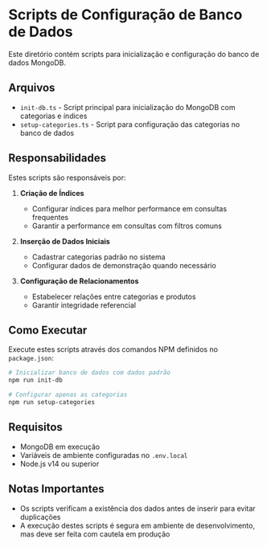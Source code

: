 # Scripts de Configuração de Banco de Dados

Este diretório contém scripts para inicialização e configuração do banco de dados MongoDB.

## Arquivos

- `init-db.ts` - Script principal para inicialização do MongoDB com categorias e índices
- `setup-categories.ts` - Script para configuração das categorias no banco de dados

## Responsabilidades

Estes scripts são responsáveis por:

1. **Criação de Índices**
   - Configurar índices para melhor performance em consultas frequentes
   - Garantir a performance em consultas com filtros comuns

2. **Inserção de Dados Iniciais**
   - Cadastrar categorias padrão no sistema
   - Configurar dados de demonstração quando necessário

3. **Configuração de Relacionamentos**
   - Estabelecer relações entre categorias e produtos
   - Garantir integridade referencial

## Como Executar

Execute estes scripts através dos comandos NPM definidos no `package.json`:

```bash
# Inicializar banco de dados com dados padrão
npm run init-db

# Configurar apenas as categorias
npm run setup-categories
```

## Requisitos

- MongoDB em execução
- Variáveis de ambiente configuradas no `.env.local`
- Node.js v14 ou superior

## Notas Importantes

- Os scripts verificam a existência dos dados antes de inserir para evitar duplicações
- A execução destes scripts é segura em ambiente de desenvolvimento, mas deve ser feita com cautela em produção 